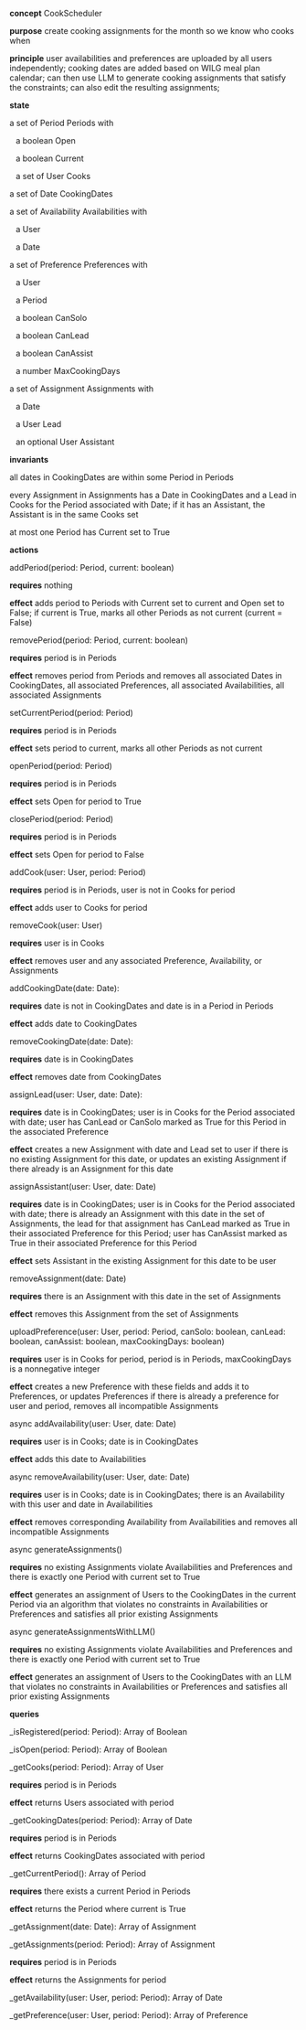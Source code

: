 **concept** CookScheduler

**purpose** create cooking assignments for the month so we know who cooks when

**principle** user availabilities and preferences are uploaded by all users independently; cooking dates are added based on WILG meal plan calendar; can then use LLM to generate cooking assignments that satisfy the constraints; can also edit the resulting assignments;

**state** 

a set of Period Periods with 

&ensp; a boolean Open

&ensp; a boolean Current

&ensp; a set of User Cooks

a set of Date CookingDates

a set of Availability Availabilities with

&ensp; a User

&ensp; a Date

a set of Preference Preferences with

&ensp; a User

&ensp; a Period
    
&ensp; a boolean CanSolo
    
&ensp; a boolean CanLead
    
&ensp; a boolean CanAssist
    
&ensp; a number MaxCookingDays
    
a set of Assignment Assignments with
    
&ensp; a Date
    
&ensp; a User Lead
    
&ensp; an optional User Assistant

**invariants**

all dates in CookingDates are within some Period in Periods

every Assignment in Assignments has a Date in CookingDates and a Lead in Cooks for the Period associated with Date; if it has an Assistant, the Assistant is in the same Cooks set

at most one Period has Current set to True

**actions**    

addPeriod(period: Period, current: boolean)

**requires** nothing

**effect**  adds period to Periods with Current set to current and Open set to False; if current is True, marks all other Periods as not current (current = False)

removePeriod(period: Period, current: boolean)

**requires** period is in Periods

**effect**  removes period from Periods and removes all associated Dates in CookingDates, all associated Preferences, all associated Availabilities, all associated Assignments

setCurrentPeriod(period: Period)

**requires** period is in Periods

**effect** sets period to current, marks all other Periods as not current

openPeriod(period: Period)

**requires** period is in Periods

**effect** sets Open for period to True

closePeriod(period: Period)

**requires** period is in Periods

**effect** sets Open for period to False

addCook(user: User, period: Period)

**requires** period is in Periods, user is not in Cooks for period

**effect** adds user to Cooks for period

removeCook(user: User)

**requires** user is in Cooks
        
**effect** removes user and any associated Preference, Availability, or Assignments

addCookingDate(date: Date):

**requires** date is not in CookingDates and date is in a Period in Periods

**effect** adds date to CookingDates

removeCookingDate(date: Date):

**requires** date is in CookingDates

**effect** removes date from CookingDates

assignLead(user: User, date: Date):

**requires** date is in CookingDates; user is in Cooks for the Period associated with date; user has CanLead or CanSolo marked as True for this Period in the associated Preference

**effect** creates a new Assignment with date and Lead set to user if there is no existing Assignment for this date, or updates an existing Assignment if there already is an Assignment for this date

assignAssistant(user: User, date: Date)

**requires** date is in CookingDates; user is in Cooks for the Period associated with date; there is already an Assignment with this date in the set of Assignments, the lead for that assignment has CanLead marked as True in their associated Preference for this Period; user has CanAssist marked as True in their associated Preference for this Period

**effect** sets Assistant in the existing Assignment for this date to be user

removeAssignment(date: Date)

**requires** there is an Assignment with this date in the set of Assignments

**effect** removes this Assignment from the set of Assignments

uploadPreference(user: User, period: Period, canSolo: boolean, canLead: boolean, canAssist: boolean, maxCookingDays: boolean)

**requires** user is in Cooks for period, period is in Periods, maxCookingDays is a nonnegative integer

**effect** creates a new Preference with these fields and adds it to Preferences, or updates Preferences if there is already a preference for user and period, removes all incompatible Assignments

async addAvailability(user: User, date: Date)

**requires** user is in Cooks; date is in CookingDates

**effect** adds this date to Availabilities

async removeAvailability(user: User, date: Date)

**requires** user is in Cooks; date is in CookingDates; there is an Availability with this user and date in Availabilities

**effect** removes corresponding Availability from Availabilities and removes all incompatible Assignments

async generateAssignments()

**requires**  no existing Assignments violate Availabilities and Preferences and there is exactly one Period with current set to True

**effect** generates an assignment of Users to the CookingDates in the current Period via an algorithm that violates no constraints in Availabilities or Preferences and satisfies all prior existing Assignments

async generateAssignmentsWithLLM()

**requires** no existing Assignments violate Availabilities and Preferences and there is exactly one Period with current set to True

**effect** generates an assignment of Users to the CookingDates with an LLM that violates no constraints in Availabilities or Preferences and satisfies all prior existing Assignments

**queries**

_isRegistered(period: Period): Array of Boolean

_isOpen(period: Period): Array of Boolean

_getCooks(period: Period): Array of User

**requires** period is in Periods

**effect** returns Users associated with period

_getCookingDates(period: Period): Array of Date

**requires** period is in Periods

**effect** returns CookingDates associated with period

_getCurrentPeriod(): Array of Period

**requires** there exists a current Period in Periods

**effect** returns the Period where current is True

_getAssignment(date: Date): Array of Assignment

_getAssignments(period: Period): Array of Assignment

**requires** period is in Periods

**effect** returns the Assignments for period

_getAvailability(user: User, period: Period): Array of Date

_getPreference(user: User, period: Period): Array of Preference
    